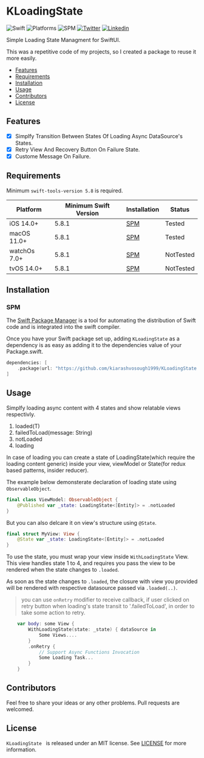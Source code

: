 # KLoadingState

![Swift](https://img.shields.io/badge/Swift-5.8-Orange?style=flat-square)
![Platforms](https://img.shields.io/badge/Platforms-macOS_iOS_tvOS_watchOS-Green?style=flat-square)
![SPM](https://img.shields.io/badge/Swift_Package_Manager-compatible-orange?style=flat-square)
[![Twitter](https://img.shields.io/badge/Twitter-@Vosough_k-blue.svg?style=flat-square)](https://twitter.com/vosough_k)
[![Linkedin](https://img.shields.io/badge/Linkedin-KiarashVosough-blue.svg?style=flat-square)](https://www.linkedin.com/in/kiarashvosough/)

Simple Loading State Managment for SwiftUI.

This was a repetitive code of my projects, so I created a package to reuse it more easily.

- [Features](#features)
- [Requirements](#requirements)
- [Installation](#installation)
- [Usage](#Usage)
- [Contributors](#Contributors)
- [License](#license)

## Features

- [x] Simplfy Transition Between States Of Loading Async DataSource's States.
- [x] Retry View And Recovery Button On Failure State.
- [x] Custome Message On Failure.

## Requirements

Minimum `swift-tools-version 5.8` is required.

| Platform | Minimum Swift Version | Installation | Status |
| --- | --- | --- | --- |
| iOS 14.0+ | 5.8.1 | [SPM](#cocoapods) | Tested |
| macOS 11.0+ | 5.8.1 | [SPM](#cocoapods) | Tested |
| watchOs 7.0+ | 5.8.1 | [SPM](#cocoapods) | NotTested |
| tvOS 14.0+ | 5.8.1 | [SPM](#cocoapods) | NotTested |

## Installation

### SPM

The [Swift Package Manager](https://www.swift.org/package-manager) is a tool for automating the distribution of Swift code and is integrated into the swift compiler.

Once you have your Swift package set up, adding `KLoadingState` as a dependency is as easy as adding it to the dependencies value of your Package.swift.

```swift
dependencies: [
    .package(url: "https://github.com/kiarashvosough1999/KLoadingState.git", .upToNextMajor(from: "0.0.1"))
]
```
## Usage

Simplfy loading async content with 4 states and show relatable views respectivly.

1. loaded(T)
2. failedToLoad(message: String)
3. notLoaded
4. loading

In case of loading you can create a state of LoadingState<T>(which require the loading content generic) inside your view, viewModel or State(for redux based patterns, insider reducer).

The example below demonsterate declaration of loading state using `ObservableObject`.

```swift
final class ViewModel: ObservableObject {
    @Published var _state: LoadingState<[Entity]> = .notLoaded
}
```

But you can also delcare it on view's structure using `@State`.

```swift
final struct MyView: View {
    @State var _state: LoadingState<[Entity]> = .notLoaded
}
```

To use the state, you must wrap your view inside `WithLoadingState` View. This view handles state 1 to 4, and requires you pass the view to be rendered when the state changes to `.loaded`.

As soon as the state changes to `.loaded`, the closure with view you provided will be rendered with respective datasource passed via `.loaded(..)`.

> you can use `onRetry` modifier to receive callback, if user clicked on retry button when loading's state transit to '.failedToLoad', in order to take some action to retry.

```swift
    var body: some View {
        WithLoadingState(state: _state) { dataSource in
            Some Views....
        }
        .onRetry {
            // Support Async Functions Invocation
            Some Loading Task...
        }
    }
```

## Contributors

Feel free to share your ideas or any other problems. Pull requests are welcomed.

## License

`KLoadingState ` is released under an MIT license. See [LICENSE](https://github.com/kiarashvosough1999/KLoadingState/blob/master/LICENSE) for more information.
